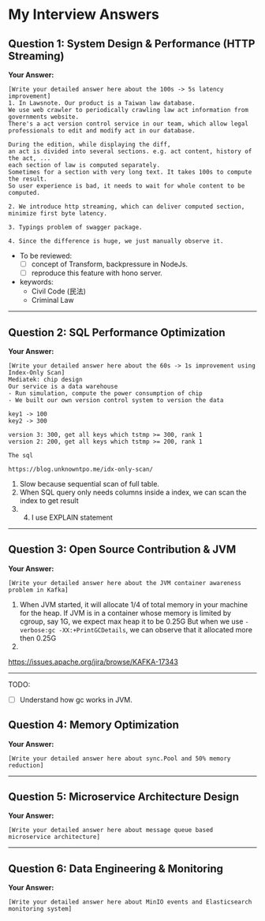 # My Interview Answers

## Question 1: System Design & Performance (HTTP Streaming)

**Your Answer:**
```
[Write your detailed answer here about the 100s -> 5s latency improvement]
1. In Lawsnote. Our product is a Taiwan law database.
We use web crawler to periodically crawling law act information from governments website.
There's a act version control service in our team, which allow legal professionals to edit and modify act in our database.

During the edition, while displaying the diff,
an act is divided into several sections. e.g. act content, history of the act, ...
each section of law is computed separately.
Sometimes for a section with very long text. It takes 100s to compute the result.  
So user experience is bad, it needs to wait for whole content to be computed.

2. We introduce http streaming, which can deliver computed section, minimize first byte latency.

3. Typings problem of swagger package.

4. Since the difference is huge, we just manually observe it.

```

- To be reviewed:
    - [ ] concept of Transform, backpressure in NodeJs.
    - [ ] reproduce this feature with hono server.
- keywords:
    - Civil Code (民法)
    - Criminal Law
---

## Question 2: SQL Performance Optimization  

**Your Answer:**
```
[Write your detailed answer here about the 60s -> 1s improvement using Index-Only Scan]
Mediatek: chip design
Our service is a data warehouse
- Run simulation, compute the power consumption of chip
- We built our own version control system to version the data

key1 -> 100
key2 -> 300

version 3: 300, get all keys which tstmp >= 300, rank 1 
version 2: 200, get all keys which tstmp >= 200, rank 1 

The sql 

https://blog.unknowntpo.me/idx-only-scan/

```
1. Slow because sequential scan of full table.
2. When SQL query only needs columns inside a index, we can scan the index to get result  
3. 4. I use EXPLAIN statement

---

## Question 3: Open Source Contribution & JVM

**Your Answer:**
```
[Write your detailed answer here about the JVM container awareness problem in Kafka]
```
1. When JVM started, it will allocate 1/4 of total memory in your machine for the heap.
If JVM is in a container whose memory is limited by cgroup, say 1G, we expect max heap it to be 0.25G
But when we use `-verbose:gc -XX:+PrintGCDetails`, we can observe that it allocated more then 0.25G  
2. 

https://issues.apache.org/jira/browse/KAFKA-17343

---

TODO:
- [ ] Understand how gc works in JVM.

## Question 4: Memory Optimization

**Your Answer:**
```
[Write your detailed answer here about sync.Pool and 50% memory reduction]
```

---

## Question 5: Microservice Architecture Design

**Your Answer:**
```
[Write your detailed answer here about message queue based microservice architecture]
```

---

## Question 6: Data Engineering & Monitoring

**Your Answer:**
```
[Write your detailed answer here about MinIO events and Elasticsearch monitoring system]
```
